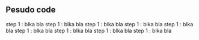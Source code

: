 ## Pesudo code

step 1 : blka bla
step 1 : blka bla step 1 : blka bla step 1 : blka bla
step 1 : blka bla
step 1 : blka bla
step 1 : blka bla
step 1 : blka bla
step 1 : blka bla
